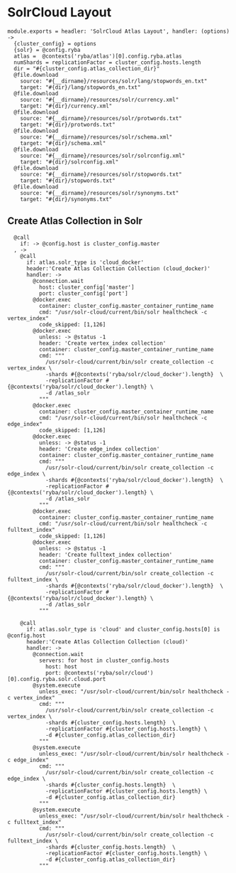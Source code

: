 
# SolrCloud Layout

    module.exports = headler: 'SolrCloud Atlas Layout', handler: (options) ->
      {cluster_config} = options
      {solr} = @config.ryba
      atlas =  @contexts('ryba/atlas')[0].config.ryba.atlas
      numShards = replicationFactor = cluster_config.hosts.length
      dir = "#{cluster_config.atlas_collection_dir}"
      @file.download
        source: "#{__dirname}/resources/solr/lang/stopwords_en.txt"
        target: "#{dir}/lang/stopwords_en.txt"
      @file.download
        source: "#{__dirname}/resources/solr/currency.xml"
        target: "#{dir}/currency.xml"
      @file.download
        source: "#{__dirname}/resources/solr/protwords.txt"
        target: "#{dir}/protwords.txt"
      @file.download
        source: "#{__dirname}/resources/solr/schema.xml"
        target: "#{dir}/schema.xml"
      @file.download
        source: "#{__dirname}/resources/solr/solrconfig.xml"
        target: "#{dir}/solrconfig.xml"
      @file.download
        source: "#{__dirname}/resources/solr/stopwords.txt"
        target: "#{dir}/stopwords.txt"
      @file.download
        source: "#{__dirname}/resources/solr/synonyms.txt"
        target: "#{dir}/synonyms.txt"

## Create Atlas Collection in Solr

      @call
        if: -> @config.host is cluster_config.master
      , ->
        @call
          if: atlas.solr_type is 'cloud_docker'
          header:'Create Atlas Collection Collection (cloud_docker)'
          handler: ->
            @connection.wait
              host: cluster_config['master']
              port: cluster_config['port']
            @docker.exec
              container: cluster_config.master_container_runtime_name
              cmd: "/usr/solr-cloud/current/bin/solr healthcheck -c vertex_index"
              code_skipped: [1,126]
            @docker.exec
              unless: -> @status -1
              header: 'Create vertex_index collection'
              container: cluster_config.master_container_runtime_name
              cmd: """
                /usr/solr-cloud/current/bin/solr create_collection -c vertex_index \
                -shards #{@contexts('ryba/solr/cloud_docker').length}  \
                -replicationFactor #{@contexts('ryba/solr/cloud_docker').length} \
                -d /atlas_solr
              """
            @docker.exec
              container: cluster_config.master_container_runtime_name
              cmd: "/usr/solr-cloud/current/bin/solr healthcheck -c edge_index"
              code_skipped: [1,126]
            @docker.exec
              unless: -> @status -1
              header: 'Create edge_index collection'
              container: cluster_config.master_container_runtime_name
              cmd: """
                /usr/solr-cloud/current/bin/solr create_collection -c edge_index \
                -shards #{@contexts('ryba/solr/cloud_docker').length}  \
                -replicationFactor #{@contexts('ryba/solr/cloud_docker').length} \
                -d /atlas_solr
              """
            @docker.exec
              container: cluster_config.master_container_runtime_name
              cmd: "/usr/solr-cloud/current/bin/solr healthcheck -c fulltext_index"
              code_skipped: [1,126]
            @docker.exec
              unless: -> @status -1
              header: 'Create fulltext_index collection'
              container: cluster_config.master_container_runtime_name
              cmd: """
                /usr/solr-cloud/current/bin/solr create_collection -c fulltext_index \
                -shards #{@contexts('ryba/solr/cloud_docker').length}  \
                -replicationFactor #{@contexts('ryba/solr/cloud_docker').length} \
                -d /atlas_solr
              """

        @call
          if: atlas.solr_type is 'cloud' and cluster_config.hosts[0] is @config.host
          header:'Create Atlas Collection Collection (cloud)'
          handler: ->
            @connection.wait
              servers: for host in cluster_config.hosts
                host: host
                port: @contexts('ryba/solr/cloud')[0].config.ryba.solr.cloud.port
            @system.execute
              unless_exec: "/usr/solr-cloud/current/bin/solr healthcheck -c vertex_index"
              cmd: """
                /usr/solr-cloud/current/bin/solr create_collection -c vertex_index \
                -shards #{cluster_config.hosts.length}  \
                -replicationFactor #{cluster_config.hosts.length} \
                -d #{cluster_config.atlas_collection_dir}
              """
            @system.execute
              unless_exec: "/usr/solr-cloud/current/bin/solr healthcheck -c edge_index"
              cmd: """
                /usr/solr-cloud/current/bin/solr create_collection -c edge_index \
                -shards #{cluster_config.hosts.length}  \
                -replicationFactor #{cluster_config.hosts.length} \
                -d #{cluster_config.atlas_collection_dir}
              """
            @system.execute
              unless_exec: "/usr/solr-cloud/current/bin/solr healthcheck -c fulltext_index"
              cmd: """
                /usr/solr-cloud/current/bin/solr create_collection -c fulltext_index \
                -shards #{cluster_config.hosts.length}  \
                -replicationFactor #{cluster_config.hosts.length} \
                -d #{cluster_config.atlas_collection_dir}
              """
